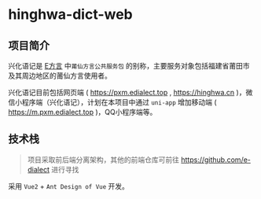 # hinghwa-dict-web

## 项目简介

兴化语记是 [E方言](https://edialect.top) 中`莆仙方言公共服务包` 的别称，主要服务对象包括福建省莆田市及其周边地区的莆仙方言使用者。

兴化语记目前包括网页端 ( https://pxm.edialect.top , https://hinghwa.cn )，微信小程序端（兴化语记），计划在本项目中通过 `uni-app` 增加移动端 ( https://m.pxm.edialect.top )，QQ小程序端等。

## 技术栈

> 项目采取前后端分离架构，其他的前端仓库可前往 https://github.com/e-dialect 进行寻找

采用 `Vue2` + `Ant Design of Vue` 开发。
